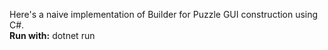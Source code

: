 Here's a naive implementation of Builder for Puzzle GUI construction using C#.<br>
<b>Run with:</b> dotnet run